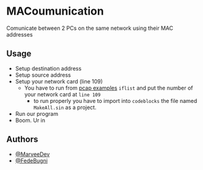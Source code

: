 
# MACoumunication

Comunicate between 2 PCs on the same network using their MAC addresses




## Usage

- Setup destination address
- Setup source address
- Setup your network card (line 109)
    - You have to run from [pcap examples](https://www.mediafire.com/file/cp4mvs9plcztlvh/examplesPcap.zip/file) `iflist` and put the number of your network card at `line 109`
        - to run properly you have to import into `codeblocks` the file named `MakeAll.sin` as a project.
- Run our program
- Boom. Ur in






## Authors

- [@MarveeDev](https://www.github.com/MarveeDev)
- [@FedeBugni](https://www.github.com/FedeBugni)

